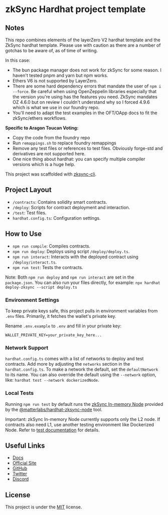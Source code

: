 # zkSync Hardhat project template

## Notes

This repo combines elements of the layerZero V2 hardhat template and the ZkSync hardhat template. Please use with caution as there are a number of gotchas to be aware of, as of time of writing.

In this case:

- The bun package manager does not work for zkSync for some reason. I haven't tested pnpm and yarn but npm works.
- Ethers V6 is not supported by LayerZero.
- There are some hard dependency errors that mandate the user of `npm i --force`. Be careful when using OpenZeppelin libraries especially that the version you're using has the features you need. ZkSync mandates OZ 4.6.0 but on review I couldn't understand why so I forced 4.9.6 which is what we use in our foundry repo.
- You'll need to adapt the test examples in the OFT/OApp docs to fit the zkSync/ethers workflows.

**Specific to Aragon Toucan Voting:**

- Copy the code from the foundry repo
- Run `remappings.sh` to replace foundry remappings
- Remove any test files or references to test files. Obviously forge-std and derivatives are not supported here.
- One nice thing about hardhat: you can specify multiple compiler versions which is a huge help.

This project was scaffolded with [zksync-cli](https://github.com/matter-labs/zksync-cli).

## Project Layout

- `/contracts`: Contains solidity smart contracts.
- `/deploy`: Scripts for contract deployment and interaction.
- `/test`: Test files.
- `hardhat.config.ts`: Configuration settings.

## How to Use

- `npm run compile`: Compiles contracts.
- `npm run deploy`: Deploys using script `/deploy/deploy.ts`.
- `npm run interact`: Interacts with the deployed contract using `/deploy/interact.ts`.
- `npm run test`: Tests the contracts.

Note: Both `npm run deploy` and `npm run interact` are set in the `package.json`. You can also run your files directly, for example: `npx hardhat deploy-zksync --script deploy.ts`

### Environment Settings

To keep private keys safe, this project pulls in environment variables from `.env` files. Primarily, it fetches the wallet's private key.

Rename `.env.example` to `.env` and fill in your private key:

```
WALLET_PRIVATE_KEY=your_private_key_here...
```

### Network Support

`hardhat.config.ts` comes with a list of networks to deploy and test contracts. Add more by adjusting the `networks` section in the `hardhat.config.ts`. To make a network the default, set the `defaultNetwork` to its name. You can also override the default using the `--network` option, like: `hardhat test --network dockerizedNode`.

### Local Tests

Running `npm run test` by default runs the [zkSync In-memory Node](https://era.zksync.io/docs/tools/testing/era-test-node.html) provided by the [@matterlabs/hardhat-zksync-node](https://era.zksync.io/docs/tools/hardhat/hardhat-zksync-node.html) tool.

Important: zkSync In-memory Node currently supports only the L2 node. If contracts also need L1, use another testing environment like Dockerized Node. Refer to [test documentation](https://era.zksync.io/docs/tools/testing/) for details.

## Useful Links

- [Docs](https://era.zksync.io/docs/dev/)
- [Official Site](https://zksync.io/)
- [GitHub](https://github.com/matter-labs)
- [Twitter](https://twitter.com/zksync)
- [Discord](https://join.zksync.dev/)

## License

This project is under the [MIT](./LICENSE) license.
